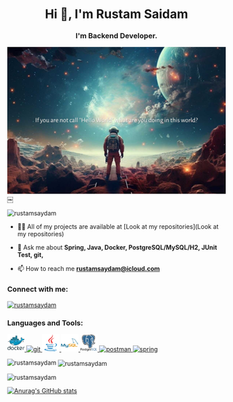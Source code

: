 <h1 align="center">Hi 👋, I'm Rustam Saidam</h1>
<h3 align="center">I'm Backend Developer.</h3>

![HelloWorld](https://github.com/RustamSaydam/RustamSaydam/blob/master/notreal_kosmos_photo1%20(1).jpeg)
￼

<p align="left"> <img src="https://komarev.com/ghpvc/?username=rustamsaydam&label=Profile%20views&color=0e75b6&style=flat" alt="rustamsaydam" /> </p>

- 👨‍💻 All of my projects are available at [Look at my repositories](Look at my repositories)

- 💬 Ask me about **Spring, Java, Docker, PostgreSQL/MySQL/H2, JUnit Test, git,**

- 📫 How to reach me **rustamsaydam@icloud.com**

<h3 align="left">Connect with me:</h3>
<p align="left">
<a href="https://instagram.com/rustamsaydam" target="blank"><img align="center" src="https://raw.githubusercontent.com/rahuldkjain/github-profile-readme-generator/master/src/images/icons/Social/instagram.svg" alt="rustamsaydam" height="30" width="40" /></a>
</p>

<h3 align="left">Languages and Tools:</h3>
<p align="left"> <a href="https://www.docker.com/" target="_blank" rel="noreferrer"> <img src="https://raw.githubusercontent.com/devicons/devicon/master/icons/docker/docker-original-wordmark.svg" alt="docker" width="40" height="40"/> </a> <a href="https://git-scm.com/" target="_blank" rel="noreferrer"> <img src="https://www.vectorlogo.zone/logos/git-scm/git-scm-icon.svg" alt="git" width="40" height="40"/> </a> <a href="https://www.java.com" target="_blank" rel="noreferrer"> <img src="https://raw.githubusercontent.com/devicons/devicon/master/icons/java/java-original.svg" alt="java" width="40" height="40"/> </a> <a href="https://www.mysql.com/" target="_blank" rel="noreferrer"> <img src="https://raw.githubusercontent.com/devicons/devicon/master/icons/mysql/mysql-original-wordmark.svg" alt="mysql" width="40" height="40"/> </a> <a href="https://www.postgresql.org" target="_blank" rel="noreferrer"> <img src="https://raw.githubusercontent.com/devicons/devicon/master/icons/postgresql/postgresql-original-wordmark.svg" alt="postgresql" width="40" height="40"/> </a> <a href="https://postman.com" target="_blank" rel="noreferrer"> <img src="https://www.vectorlogo.zone/logos/getpostman/getpostman-icon.svg" alt="postman" width="40" height="40"/> </a> <a href="https://spring.io/" target="_blank" rel="noreferrer"> <img src="https://www.vectorlogo.zone/logos/springio/springio-icon.svg" alt="spring" width="40" height="40"/> </a> </p>

<p><img align="left" src="https://github-readme-stats.vercel.app/api/top-langs?username=rustamsaydam&show_icons=true&locale=en&layout=compact" alt="rustamsaydam" /></p>

<p>&nbsp;<img align="center" src="https://github-readme-stats.vercel.app/api?username=rustamsaydam&show_icons=true&locale=en" alt="rustamsaydam" /></p>

<p><img align="center" src="https://github-readme-streak-stats.herokuapp.com/?user=rustamsaydam&" alt="rustamsaydam" /></p>


[![Anurag's GitHub stats](https://github-readme-stats.vercel.app/api?username=rustamsaydam)](https://github.com/anuraghazra/github-readme-stats)

